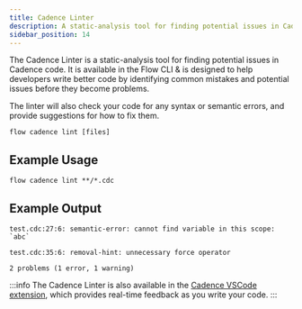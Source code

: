 ```yaml
---
title: Cadence Linter
description: A static-analysis tool for finding potential issues in Cadence code
sidebar_position: 14
---
```


The Cadence Linter is a static-analysis tool for finding potential issues in Cadence code. It is available in the Flow CLI & is designed to help developers write better code by identifying common mistakes and potential issues before they become problems.

The linter will also check your code for any syntax or semantic errors, and provide suggestions for how to fix them.

```shell
flow cadence lint [files]
```

## Example Usage

```shell
flow cadence lint **/*.cdc
```

## Example Output

```shell
test.cdc:27:6: semantic-error: cannot find variable in this scope: `abc`

test.cdc:35:6: removal-hint: unnecessary force operator

2 problems (1 error, 1 warning)
```

:::info
The Cadence Linter is also available in the [Cadence VSCode extension](../../vscode-extension/index.mdx), which provides real-time feedback as you write your code.
:::